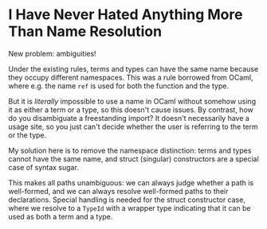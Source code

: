 # I Have Never Hated Anything More Than Name Resolution

New problem: ambiguities!

Under the existing rules, terms and types can have the same name because they
occupy different namespaces. This was a rule borrowed from OCaml, where e.g.
the name `ref` is used for both the function and the type.

But it is _literally_ impossible to use a name in OCaml without somehow using
it as either a term or a type, so this doesn't cause issues. By contrast, how
do you disambiguate a freestanding import? It doesn't necessarily have a usage
site, so you just can't decide whether the user is referring to the term or the
type.

My solution here is to remove the namespace distinction: terms and types cannot
have the same name, and struct (singular) constructors are a special case of
syntax sugar.

This makes all paths unambiguous: we can always judge whether a path is
well-formed, and we can always resolve well-formed paths to their declarations.
Special handling is needed for the struct constructor case, where we resolve to
a `TypeId` with a wrapper type indicating that it can be used as both a term
and a type.

